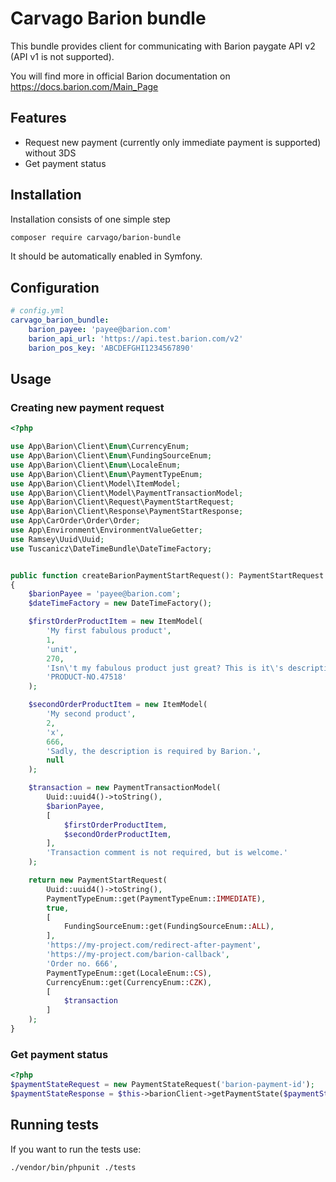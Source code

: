 Carvago Barion bundle
========================

This bundle provides client for communicating with Barion paygate API v2 (API v1 is not supported).

You will find more in official Barion documentation on https://docs.barion.com/Main_Page

## Features

 * Request new payment (currently only immediate payment is supported) without 3DS
 * Get payment status

## Installation

Installation consists of one simple step

``` bash
composer require carvago/barion-bundle
```

It should be automatically enabled in Symfony.

## Configuration

```yaml
# config.yml
carvago_barion_bundle:
    barion_payee: 'payee@barion.com'
    barion_api_url: 'https://api.test.barion.com/v2'
    barion_pos_key: 'ABCDEFGHI1234567890'
```

## Usage

### Creating new payment request

```php
<?php

use App\Barion\Client\Enum\CurrencyEnum;
use App\Barion\Client\Enum\FundingSourceEnum;
use App\Barion\Client\Enum\LocaleEnum;
use App\Barion\Client\Enum\PaymentTypeEnum;
use App\Barion\Client\Model\ItemModel;
use App\Barion\Client\Model\PaymentTransactionModel;
use App\Barion\Client\Request\PaymentStartRequest;
use App\Barion\Client\Response\PaymentStartResponse;
use App\CarOrder\Order\Order;
use App\Environment\EnvironmentValueGetter;
use Ramsey\Uuid\Uuid;
use Tuscanicz\DateTimeBundle\DateTimeFactory;


public function createBarionPaymentStartRequest(): PaymentStartRequest
{
    $barionPayee = 'payee@barion.com';
    $dateTimeFactory = new DateTimeFactory();

    $firstOrderProductItem = new ItemModel(
        'My first fabulous product',
        1,
        'unit',
        270,
        'Isn\'t my fabulous product just great? This is it\'s description.',
        'PRODUCT-NO.47518'
    );

    $secondOrderProductItem = new ItemModel(
        'My second product',
        2,
        'x',
        666,
        'Sadly, the description is required by Barion.',
        null
    );

    $transaction = new PaymentTransactionModel(
        Uuid::uuid4()->toString(),
        $barionPayee,
        [
            $firstOrderProductItem,
            $secondOrderProductItem,
        ],
        'Transaction comment is not required, but is welcome.'
    );

    return new PaymentStartRequest(
        Uuid::uuid4()->toString(),
        PaymentTypeEnum::get(PaymentTypeEnum::IMMEDIATE),
        true,
        [
            FundingSourceEnum::get(FundingSourceEnum::ALL),
        ],
        'https://my-project.com/redirect-after-payment',
        'https://my-project.com/barion-callback',
        'Order no. 666',
        PaymentTypeEnum::get(LocaleEnum::CS),
        CurrencyEnum::get(CurrencyEnum::CZK),
        [
            $transaction
        ]
    );
}
```

### Get payment status

```php
<?php
$paymentStateRequest = new PaymentStateRequest('barion-payment-id');
$paymentStateResponse = $this->barionClient->getPaymentState($paymentStateRequest);
```

## Running tests

If you want to run the tests use:

```
./vendor/bin/phpunit ./tests
```
